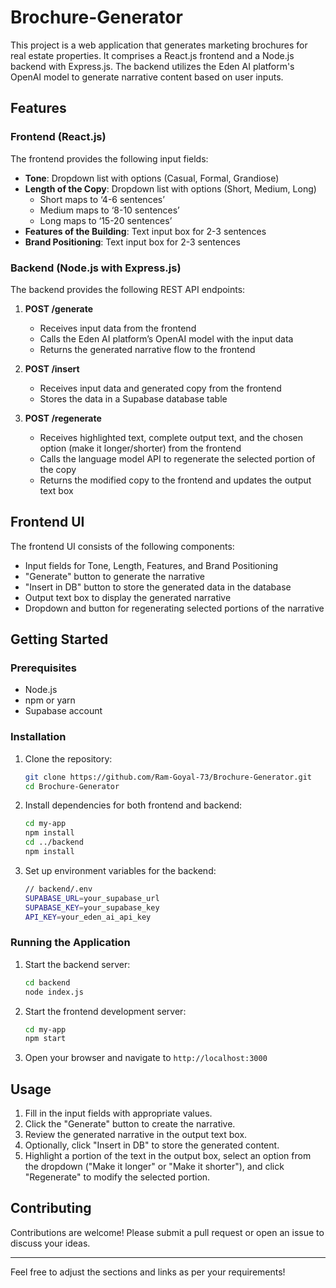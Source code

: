 # Brochure-Generator

This project is a web application that generates marketing brochures for real estate properties. It comprises a React.js frontend and a Node.js backend with Express.js. The backend utilizes the Eden AI platform's OpenAI model to generate narrative content based on user inputs.

## Features

### Frontend (React.js)

The frontend provides the following input fields:

- **Tone**: Dropdown list with options (Casual, Formal, Grandiose)
- **Length of the Copy**: Dropdown list with options (Short, Medium, Long)
  - Short maps to ‘4-6 sentences’
  - Medium maps to ‘8-10 sentences’
  - Long maps to ‘15-20 sentences’
- **Features of the Building**: Text input box for 2-3 sentences
- **Brand Positioning**: Text input box for 2-3 sentences

### Backend (Node.js with Express.js)

The backend provides the following REST API endpoints:

1. **POST /generate**
    - Receives input data from the frontend
    - Calls the Eden AI platform’s OpenAI model with the input data
    - Returns the generated narrative flow to the frontend

2. **POST /insert**
    - Receives input data and generated copy from the frontend
    - Stores the data in a Supabase database table

3. **POST /regenerate**
    - Receives highlighted text, complete output text, and the chosen option (make it longer/shorter) from the frontend
    - Calls the language model API to regenerate the selected portion of the copy
    - Returns the modified copy to the frontend and updates the output text box

## Frontend UI

The frontend UI consists of the following components:

- Input fields for Tone, Length, Features, and Brand Positioning
- "Generate" button to generate the narrative
- "Insert in DB" button to store the generated data in the database
- Output text box to display the generated narrative
- Dropdown and button for regenerating selected portions of the narrative

## Getting Started

### Prerequisites

- Node.js
- npm or yarn
- Supabase account

### Installation

1. Clone the repository:
   ```bash
   git clone https://github.com/Ram-Goyal-73/Brochure-Generator.git
   cd Brochure-Generator
   ```

2. Install dependencies for both frontend and backend:
   ```bash
   cd my-app
   npm install
   cd ../backend
   npm install
   ```

3. Set up environment variables for the backend:
   ```bash
   // backend/.env
   SUPABASE_URL=your_supabase_url
   SUPABASE_KEY=your_supabase_key
   API_KEY=your_eden_ai_api_key
   ```

### Running the Application

1. Start the backend server:
   ```bash
   cd backend
   node index.js
   ```

2. Start the frontend development server:
   ```bash
   cd my-app
   npm start
   ```

3. Open your browser and navigate to `http://localhost:3000`

## Usage

1. Fill in the input fields with appropriate values.
2. Click the "Generate" button to create the narrative.
3. Review the generated narrative in the output text box.
4. Optionally, click "Insert in DB" to store the generated content.
5. Highlight a portion of the text in the output box, select an option from the dropdown ("Make it longer" or "Make it shorter"), and click "Regenerate" to modify the selected portion.

## Contributing

Contributions are welcome! Please submit a pull request or open an issue to discuss your ideas.

---

Feel free to adjust the sections and links as per your requirements!